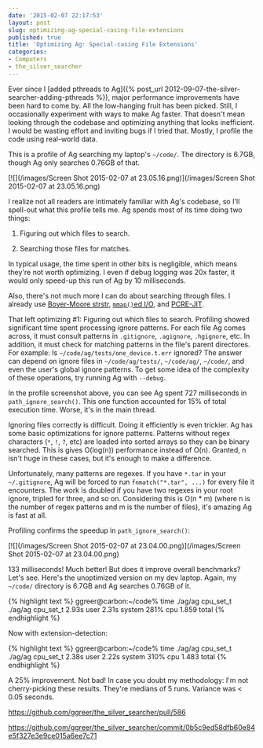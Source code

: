 ```yaml
---
date: '2015-02-07 22:17:53'
layout: post
slug: optimizing-ag-special-casing-file-extensions
published: true
title: 'Optimizing Ag: Special-casing File Extensions'
categories:
- Computers
- the_silver_searcher
---
```


Ever since I [added pthreads to Ag]({% post_url 2012-09-07-the-silver-searcher-adding-pthreads %}), major performance improvements have been hard to come by. All the low-hanging fruit has been picked. Still, I occasionally experiment with ways to make Ag faster. That doesn't mean looking through the codebase and optimizing anything that looks inefficient. I would be wasting effort and inviting bugs if I tried that. Mostly, I profile the code using real-world data.

This is a profile of Ag searching my laptop's `~/code/`. The directory is 6.7GB, though Ag only searches 0.76GB of that.

[![](/images/Screen Shot 2015-02-07 at 23.05.16.png)](/images/Screen Shot 2015-02-07 at 23.05.16.png)

I realize not all readers are intimately familiar with Ag's codebase, so I'll spell-out what this profile tells me. Ag spends most of its time doing two things:

1. Figuring out which files to search.

2. Searching those files for matches.

In typical usage, the time spent in other bits is negligible, which means they're not worth optimizing. I even if debug logging was 20x faster, it would only speed-up this run of Ag by 10 milliseconds.

Also, there's not much more I can do about searching through files. I already use [Boyer-Moore strstr](https://en.wikipedia.org/wiki/Boyer%E2%80%93Moore_string_search_algorithm), [`mmap()`ed I/O](http://en.wikipedia.org/wiki/Memory-mapped_file), and [PCRE-JIT](http://sljit.sourceforge.net/pcre.html).

That left optimizing #1: Figuring out which files to search. Profiling showed significant time spent processing ignore patterns. For each file Ag comes across, it must consult patterns in `.gitignore`, `.agignore`, `.hgignore`, etc. In addition, it must check for matching patterns in the file's parent directores. For example: Is `~/code/ag/tests/one_device.t.err` ignored? The answer can depend on ignore files in `~/code/ag/tests/`, `~/code/ag/`, `~/code/`, and even the user's global ignore patterns. To get some idea of the complexity of these operations, try running Ag with `--debug`.

In the profile screenshot above, you can see Ag spent 727 milliseconds in `path_ignore_search()`. This one function accounted for 15% of total execution time. Worse, it's in the main thread.


Ignoring files correctly is difficult. Doing it efficiently is even trickier. Ag has some basic optimizations for ignore patterns. Patterns without regex characters (`*`, `!`, `?`, etc) are loaded into sorted arrays so they can be binary searched. This is gives O(log(n)) performance instead of O(n). Granted, n isn't huge in these cases, but it's enough to make a difference.

Unfortunately, many patterns are regexes. If you have `*.tar` in your `~/.gitignore`, Ag will be forced to run `fnmatch("*.tar", ...)` for every file it encounters. The work is doubled if you have two regexes in your root ignore, tripled for three, and so on. Considering this is O(n * m) (where n is the number of regex patterns and m is the number of files), it's amazing Ag is fast at all.



Profiling confirms the speedup in `path_ignore_search()`:

[![](/images/Screen Shot 2015-02-07 at 23.04.00.png)](/images/Screen Shot 2015-02-07 at 23.04.00.png)

133 milliseconds! Much better! But does it improve overall benchmarks? Let's see. Here's the unoptimized version on my dev laptop. Again, my `~/code/` directory is 6.7GB and Ag searches 0.76GB of it.

{% highlight text %}
ggreer@carbon:~/code% time ./ag/ag cpu_set_t
./ag/ag cpu_set_t  2.93s user 2.31s system 281% cpu 1.859 total
{% endhighlight %}

Now with extension-detection:

{% highlight text %}
ggreer@carbon:~/code% time ./ag/ag cpu_set_t
./ag/ag cpu_set_t  2.38s user 2.22s system 310% cpu 1.483 total
{% endhighlight %}

A 25% improvement. Not bad! In case you doubt my methodology: I'm not cherry-picking these results. They're medians of 5 runs. Variance was < 0.05 seconds.



https://github.com/ggreer/the_silver_searcher/pull/586

https://github.com/ggreer/the_silver_searcher/commit/0b5c9ed58dfb60e84e5f327e3e9ce015a6ee7c71
